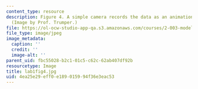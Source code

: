 ```yaml
---
content_type: resource
description: Figure 4. A simple camera records the data as an animation on the screen.
  (Image by Prof. Trumper.)
file: https://ol-ocw-studio-app-qa.s3.amazonaws.com/courses/2-003-modeling-dynamics-and-control-i-spring-2005/4ea25e29eff0e189015994f36e3eac53_lab1fig4.jpg
file_type: image/jpeg
image_metadata:
  caption: ''
  credit: ''
  image-alt: ''
parent_uid: fbc55028-b2c1-01c5-c62c-62ab407df92b
resourcetype: Image
title: lab1fig4.jpg
uid: 4ea25e29-eff0-e189-0159-94f36e3eac53
---
```


